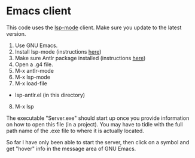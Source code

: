 # Emacs client

This code uses the [lsp-mode](https://github.com/emacs-lsp/lsp-mode) client. Make sure you update
to the latest version.

1) Use GNU Emacs.
2) Install lsp-mode (instructions [here](https://emacs-lsp.github.io/lsp-mode/page/installation/))
3) Make sure Antlr package installed (instructions [here](https://sourceforge.net/projects/antlr-mode/))
4) Open a .g4 file.
5) M-x antlr-mode
6) M-x lsp-mode
7) M-x load-file
  * lsp-antlr.el (in this directory)
8) M-x lsp

The executable "Server.exe" should start up once you provide information on how to open this file (in a project).
You may have to tidle with the full path name of the .exe file to where it is actually located.

So far I have only been able to start the server, then click on a symbol and get "hover" info in the
message area of GNU Emacs.
